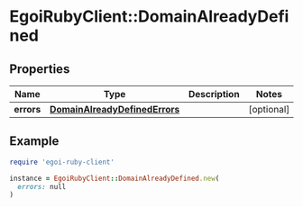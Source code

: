 # EgoiRubyClient::DomainAlreadyDefined

## Properties

| Name | Type | Description | Notes |
| ---- | ---- | ----------- | ----- |
| **errors** | [**DomainAlreadyDefinedErrors**](DomainAlreadyDefinedErrors.md) |  | [optional] |

## Example

```ruby
require 'egoi-ruby-client'

instance = EgoiRubyClient::DomainAlreadyDefined.new(
  errors: null
)
```

